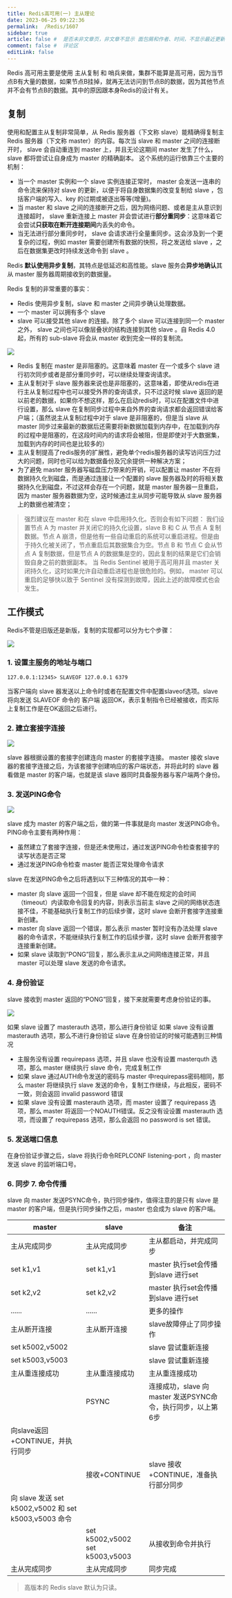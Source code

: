 ```yaml
---
title: Redis高可用(一) 主从理论
date: 2023-06-25 09:22:36
permalink:  /Redis/1607
sidebar: true
article: false #  是否未非文章页，非文章不显示 面包屑和作者、时间，不显示最近更新栏，不会参与到最近更新文章的数据计算中
comment: false #  评论区
editLink: false
---
```



Redis 高可用主要是使用 主从复制 和 哨兵来做，集群不能算是高可用，因为当节点B有大量的数据，如果节点B挂掉，就再无法访问到节点B的数据，因为其他节点并不会有节点B的数据。其中的原因跟本身Redis的设计有关。
## 复制
使用和配置主从复制非常简单，从 Redis 服务器（下文称 slave）能精确得复制主 Redis 服务器（下文称 master）的内容。每次当 slave 和 master 之间的连接断开时， slave 会自动重连到 master 上，并且无论这期间 master 发生了什么， slave 都将尝试让自身成为 master 的精确副本。
这个系统的运行依靠三个主要的机制：
* 当一个 master 实例和一个 slave 实例连接正常时， master 会发送一连串的命令流来保持对 slave 的更新，以便于将自身数据集的改变复制给 slave ，包括客户端的写入、key 的过期或被逐出等等(增量)。
* 当 master 和 slave 之间的连接断开之后，因为网络问题、或者是主从意识到连接超时， slave 重新连接上 master 并会尝试进行**部分重同步**：这意味着它会尝试**只获取在断开连接期间**内丢失的命令。
* 当无法进行部分重同步时， slave 会请求进行全量重同步。这会涉及到一个更复杂的过程，例如 master 需要创建所有数据的快照，将之发送给 slave ，之后在数据集更改时持续发送命令到 slave 。

Redis **默认使用异步复制**，其特点是低延迟和高性能。slave 服务会**异步地确认**其从 master 服务器周期接收到的数据量。

Redis 复制的非常重要的事实：
* Redis 使用异步复制，slave 和 master 之间异步确认处理数据。
* 一个 master 可以拥有多个 slave
* slave 可以接受其他 slave 的连接。除了多个 slave 可以连接到同一个 master 之外， slave 之间也可以像层叠状的结构连接到其他 slave 。自 Redis 4.0 起，所有的 sub-slave 将会从 master 收到完全一样的复制流。

![](/assets/img/redis/1607/img.png)

* Redis 复制在 master 是非阻塞的。这意味着 master 在一个或多个 slave 进行初次同步或者是部分重同步时，可以继续处理查询请求。
* 主从复制对于 slave  服务器来说也是非阻塞的，这意味着，即使从redis在进行主从复制过程中也可以接受外界的查询请求，只不过这时候 slave 返回的是以前老的数据，如果你不想这样，那么在启动redis时，可以在配置文件中进行设置，那么 slave 在复制同步过程中来自外界的查询请求都会返回错误给客户端；（虽然说主从复制过程中对于 slave 是非阻塞的，但是当 slave  从 master 同步过来最新的数据后还需要将新数据加载到内存中，在加载到内存的过程中是阻塞的，在这段时间内的请求将会被阻，但是即使对于大数据集，加载到内存的时间也是比较多的）
* 主从复制提高了redis服务的扩展性，避免单个redis服务器的读写访问压力过大的问题，同时也可以给为数据备份及冗余提供一种解决方案；
* 为了避免 master 服务器写磁盘压力带来的开销，可以配置让 master 不在将数据持久化到磁盘，而是通过连接让一个配置的 slave  服务器及时的将相关数据持久化到磁盘，不过这样会存在一个问题，就是 master 服务器一旦重启，因为 master 服务器数据为空，这时候通过主从同步可能导致从 slave   服务器上的数据也被清空；

> 强烈建议在 master 和在 slave 中启用持久化。否则会有如下问题：
我们设置节点 A 为 master 并关闭它的持久化设置，slave B 和 C 从 节点 A 复制数据。节点 A 崩溃，但是他有一些自动重启的系统可以重启进程。但是由于持久化被关闭了，节点重启后其数据集合为空。节点 B 和 节点 C 会从节点 A 复制数据，但是节点 A 的数据集是空的，因此复制的结果是它们会销毁自身之前的数据副本。
当 Redis Sentinel 被用于高可用并且 master 关闭持久化，这时如果允许自动重启进程也是很危险的。例如， master 可以重启的足够快以致于 Sentinel 没有探测到故障，因此上述的故障模式也会发生。

## 工作模式
Redis不管是旧版还是新版，复制的实现都可以分为七个步骤：

![](/assets/img/redis/1607/img_1.png)

### 1. 设置主服务的地址与端口
```
127.0.0.1:12345> SLAVEOF 127.0.0.1 6379
```
当客户端向 slave 器发送以上命令时或者在配置文件中配置slaveof选项。slave 将向发送 SLAVEOF 命令的 客户端 返回OK，表示复制指令已经被接收，而实际上复制工作是在OK返回之后进行。

### 2. 建立套接字连接

![](/assets/img/redis/1607/img_2.png)

slave 器根据设置的套接字创建连向 master 的套接字连接。 master 接收 slave 器的套接字连接之后，为该套接字创建响应的客户端状态，并将此时的 slave 器看做是 master 的客户端，也就是该 slave 器同时具备服务器与客户端两个身份。

### 3. 发送PING命令

![](/assets/img/redis/1607/img_3.png)


slave 成为 master 的客户端之后，做的第一件事就是向 master 发送PING命令。PING命令主要有两种作用：
* 虽然建立了套接字连接，但是还未使用过，通过发送PING命令检查套接字的读写状态是否正常
* 通过发送PING命令检查 master 能否正常处理命令请求

slave 在发送PING命令之后将遇到以下三种情况的其中一种：
*  master 向 slave 返回一个回复，但是 slave  却不能在规定的会时间（timeout）内读取命令回复的内容，则表示当前主 slave  之间的网络状态连接不佳，不能基础执行复制工作的后续步骤，这时 slave  会断开套接字连接重新创建。
* master 向 slave 返回一个错误，那么表示 master 暂时没有办法处理 slave 器的命令请求，不能继续执行复制工作的后续步骤，这时 slave 会断开套接字连接重新创建。
* 如果 slave 读取到“PONG”回复，那么表示主从之间网络连接正常，并且 master 可以处理 slave 发送的命令请求。

### 4. 身份验证
slave 接收到 master 返回的“PONG”回复，接下来就需要考虑身份验证的事。

![](/assets/img/redis/1607/img_4.png)

如果 slave 设置了 masterauth 选项，那么进行身份验证
如果 slave 没有设置 masterauth 选项，那么不进行身份验证
slave 在身份验证的时候可能遇到三种情况
* 主服务没有设置 requirepass 选项，并且 slave 也没有设置 masterquth 选项，那么 master 继续执行 slave 命令，完成复制工作
* 如果 slave 通过AUTH命令发送的密码与 master 中requirepass密码相同，那么 master 将继续执行 slave 发送的命令，复制工作继续，与此相反，密码不一致，则会返回 invalid password 错误
* 如果 slave 没有设置 masterauth 选项，而 master 设置了 requirepass 选项，那么 master 将返回一个NOAUTH错误。反之没有设设置 masterauth 选项，而设置了 requirepass 选项，那么会返回 no password is set 错误。

### 5. 发送端口信息
在身份验证步骤之后，slave 将执行命令REPLCONF listening-port <port>，向 master 发送 slave 的监听端口号。

### 6. 同步 7. 命令传播
slave 向 master 发送PSYNC命令，执行同步操作，值得注意的是只有 slave 是 master 的客户端，但是执行同步操作之后，master 也会成为 slave 的客户端。

| master | slave | 备注 |
| -- | -- | -- |
| 主从完成同步 | 主从完成同步 | 主从都启动，并完成同步 |
| set k1,v1 | set k1,v1 | master 执行set会传播到slave 进行set |
| set k2,v2 | set k2,v2 | master 执行set会传播到slave 进行set |
| ...... | ......  | 更多的操作 |
| 主从断开连接 | 主从断开连接 | slave故障停止了同步操作 |
| set k5002,v5002 |  | slave 尝试重新连接 |
| set k5003,v5003 |  | slave 尝试重新连接 |
| 主从重连接成功 | 主从重连接成功 | 主从重连接成功 |
|  | PSYNC | 连接成功，slave 向 master 发送PSYNC命令，执行同步，以上第6步 |
| 向slave返回+CONTINUE，并执行同步 |  |  |
| | 接收+CONTINUE | slave 接收+CONTINUE，准备执行部分同步 |
| 向 slave 发送 set k5002,v5002 和 set k5003,v5003 命令 |  |  |
|  |  set k5002,v5002  set k5003,v5003  | 从接收到命令并执行 |
| 主从完成同步  | 主从完成同步 | 同步完成|

> 高版本的 Redis slave 默认为只读。